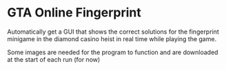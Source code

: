 # GTA Online Fingerprint
Automatically get a GUI that shows the correct solutions for the fingerprint minigame in the diamond casino heist in real time while playing the game.


Some images are needed for the program to function and are downloaded at the start of each run (for now)
